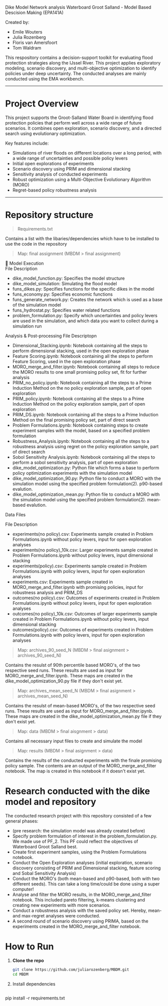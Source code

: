 Dike Model Network analysis Waterboard Groot Salland - Model Based Descision Making (EPA141A)

Created by:
- Emile Wouters
- Julia Rozenberg
- Floris van Amersfoort
- Tom Waldram


This respository contains a decision-support toolkit for evaluating flood protection strategies along the IJssel River. This project applies exploratory modeling, scenario discovery, and multi-objective optimization to identify policies under deep uncertainty. The conducted analyses are mainly conducted using the EMA workbench. 

---

# Project Overview

This project supports the Groot-Salland Water Board in identifying flood protection policies that perform well across a wide range of future scenarios. It combines open exploration, scenario discovery, and a directed search using evolutionary optimization.

Key features include:

- Simulations of river floods on different locations over a long period, with a wide range of uncertainties and possible policy levers
- Initial open explorations of experiments
- Scenario discovery using PRIM and dimensional stacking
- Sensitivity analysis of conducted experiments
- Robust optimization using a Multi-Objective Evolutionary Algorithm (MORO)
- Regret-based policy robustness analysis

---

# Repository structure

> Requirements.txt

Contains a list with the libaries/dependencies which have to be installed to use the code in the repository


> Map: final assignment (MBDM > final assignment)

🔧 Model Execution                  
   File	                     Description
- dike_model_function.py:   Specifies the model structure
- dike_model_simulation:    Simulating the flood model
- funs_dikes.py:     Specifies functions for the specific dikes in the model
- funs_economy.py:     Specifies economic functions
- funs_generate_network.py:    Creates the network which is used as a base of the simulation model
- funs_hydrostat.py:     Specifies water related functions
- problem_formulation.py:    Specify which uncertainties and policy levers are used in the simulation, and which data you want to collect during a simulation run

Analysis & Post-processing
File	                            Descriptopn
- Dimensional_Stacking.ipynb:        Notebook containing all the steps to perform dimensional stacking, used in the open exploration phase
- Feature Scoring.ipynb:             Notebook containing all the steps to perform Feature Scoring, used in the open exploration phase
- MORO_merge_and_filter.ipynb:       Notebook containing all steps to reduce the MORO results to one small promising policy set, fit for further analysis
- PRIM_no_policy.ipynb:              Notebook containing all the steps to a Prime Induction Method on the no policy exploration sample, part of open exploration
- PRIM_policy.ipynb:                 Notebook containing all the steps to a Prime Induction Method on the policy exploration sample, part of open exploration
- PRIM_DS.ipynb:                     Notebook containing all the steps to a Prime Induction Method on the final promising policy set, part of direct search
- Problem Formulations.ipynb:        Notebook containing steps to create experiment samples with the model, based on a specified problem formulation
- Robustness_Analysis.ipynb:         Notebook containing all the steps to a robustness analysis using regret on the policy exploration sample, part of direct search
- Sobol Sensitivity Analysis.ipynb:  Notebook containing all the steps to perform a sobol sensitivity analysis, part of open exploration
- dike_model_optimization.py:        Python file which forms a base to perform policy optimization experiments with the simulation model 
- dike_model_optimization_90.py:     Python file to conduct a MORO with the simulation model using the specified problem formulation(2). p90-based evalution. 
- dike_model_optimization_mean.py:     Python file to conduct a MORO with the simulation model using the specified problem formulation(2). mean-based evalution. 



Data Files

File                              Description
- experiments(no policy).csv:        Experiments sample created in Problem Formulations.ipynb without policy levers, input for open exploration analyses
- experiments(no policy)_10k.csv:    Larger experiments sample created in Problem Formulations.ipynb without policy levers, input dimensional stacking
- experiments(policy).csv:           Experiments sample created in Problem Formulations.ipynb with policy levers, input for open exploration analyses
- experiments.csv:                   Experiments sample created in MORO_merge_and_filter.ipynb with promising policies, input for robustness analysis and PRIM_DS
- outcomes(no policy).csv:           Outcomes of experiments created in Problem Formulations.ipynb without policy levers, input for open exploration analyses
- outcomes(no policy)_10k.csv:       Outcomes of larger experiments sample created in Problem Formulations.ipynb without policy levers, input dimensional stacking
- outcomes(policy).csv:              Outcomes of experiments created in Problem Formulations.ipynb with policy levers, input for open exploration analyses

> Map: archives_90_seed_N (MBDM > final asignment > archives_90_seed_N)

Contains the resulst of 90th percentile based MORO's, of the two respective seed runs. These results are used as input for MORO_merge_and_filter.ipynb. These maps are created in the dike_model_optimization_90.py file if they don't exist yet.


> Map: archives_mean_seed_N (MBDM > final asignment > archives_mean_seed_N)

Contains the resulst of mean-based MORO's, of the two respective seed runs. These results are used as input for MORO_merge_and_filter.ipynb. These maps are created in the dike_model_optimization_mean.py file if they don't exist yet.


> Map: data (MBDM > final aisgnment > data)

Contains all necessary input files to create and simulate the model


> Map: results (MBDM > final asignment > data)

Contains the results of the conducted experiments with the finale promising policy sample. The contents are an output of the MORO_merge_and_filter notebook. The map is created in this notebook if it doesn't exist yet. 


# Research conducted with the dike model and repository

The conducted research project with this repository consisted of a few general phases:
- (pre research: the simulation model was already created before)
- Specify problem formulation of interest in the problem_formulation.py. We made use of PF_2. This PF could reflect the objectives of Waterboard Groot Salland best.
- Create first experiment samples, using the Problem Formulations notebook.
- Conduct the Open Exploration analyses (initial exploration, scenario discovery consisting of PRIM and Dimensional stacking, feature scoring and Sobal Sensitivity Analysis)
- Conduct the MORO's (both mean-based and p90-based, both with two different seeds). This can take a long time/could be done using a super computer!
- Analyse and filter the MORO results, in the MORO_merge_and_filter notebook. This included pareto filtering, k-means clustering and creating new experiments with more scenarios.
- Conduct a robustness analysis with the saved policy set. Hereby, mean- and max-regret analyses were conducted.
- A second round of scenario discovery using PRIMA, based on the experiments created in the MORO_merge_and_filter notebook.




# How to Run

1. **Clone the repo**
   ```bash
   git clone https://github.com/juliarozenberg/MBDM.git
   cd MBDM

2. Install dependencies

   ```bash
pip install -r requirements.txt



